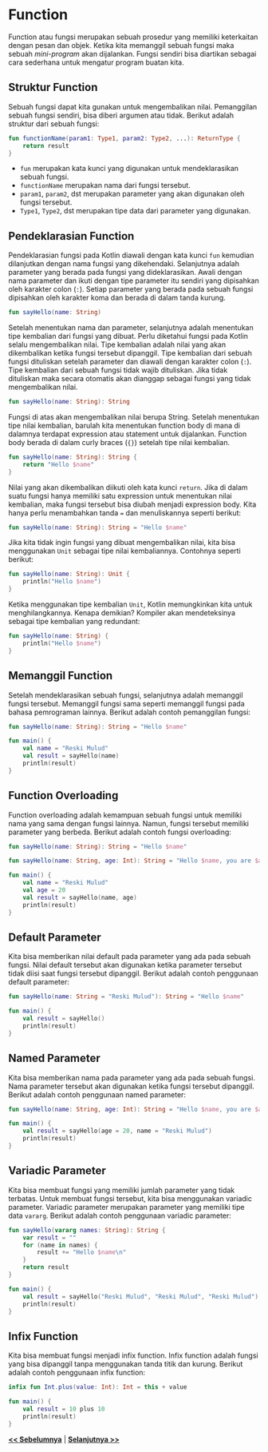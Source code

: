 # Function

Function atau fungsi merupakan sebuah prosedur yang memiliki keterkaitan dengan pesan dan objek. Ketika kita memanggil sebuah fungsi maka sebuah _mini-program_ akan dijalankan. Fungsi sendiri bisa diartikan sebagai cara sederhana untuk mengatur program buatan kita.

## Struktur Function

Sebuah fungsi dapat kita gunakan untuk mengembalikan nilai. Pemanggilan sebuah fungsi sendiri, bisa diberi argumen atau tidak. Berikut adalah struktur dari sebuah fungsi:

```kotlin
fun functionName(param1: Type1, param2: Type2, ...): ReturnType {
    return result
}
```

- `fun` merupakan kata kunci yang digunakan untuk mendeklarasikan sebuah fungsi.
- `functionName` merupakan nama dari fungsi tersebut.
- `param1`, `param2`, dst merupakan parameter yang akan digunakan oleh fungsi tersebut.
- `Type1`, `Type2`, dst merupakan tipe data dari parameter yang digunakan.

## Pendeklarasian Function

Pendeklarasian fungsi pada Kotlin diawali dengan kata kunci `fun` kemudian dilanjutkan dengan nama fungsi yang dikehendaki. Selanjutnya adalah parameter yang berada pada fungsi yang dideklarasikan. Awali dengan nama parameter dan ikuti dengan tipe parameter itu sendiri yang dipisahkan oleh karakter colon (`:`). Setiap parameter yang berada pada sebuah fungsi dipisahkan oleh karakter koma dan berada di dalam tanda kurung.

```kotlin
fun sayHello(name: String)
```

Setelah menentukan nama dan parameter, selanjutnya adalah menentukan tipe kembalian dari fungsi yang dibuat. Perlu diketahui fungsi pada Kotlin selalu mengembalikan nilai. Tipe kembalian adalah nilai yang akan dikembalikan ketika fungsi tersebut dipanggil. Tipe kembalian dari sebuah fungsi dituliskan setelah parameter dan diawali dengan karakter colon (`:`). Tipe kembalian dari sebuah fungsi tidak wajib dituliskan. Jika tidak dituliskan maka secara otomatis akan dianggap sebagai fungsi yang tidak mengembalikan nilai.

```kotlin
fun sayHello(name: String): String
```

Fungsi di atas akan mengembalikan nilai berupa String. Setelah menentukan tipe nilai kembalian, barulah kita menentukan function body di mana di dalamnya terdapat expression atau statement untuk dijalankan. Function body berada di dalam curly braces (`{}`) setelah tipe nilai kembalian.

```kotlin
fun sayHello(name: String): String {
    return "Hello $name"
}
```

Nilai yang akan dikembalikan diikuti oleh kata kunci `return`. Jika di dalam suatu fungsi hanya memiliki satu expression untuk menentukan nilai kembalian, maka fungsi tersebut bisa diubah menjadi expression body. Kita hanya perlu menambahkan tanda `=` dan menuliskannya seperti berikut:

```kotlin
fun sayHello(name: String): String = "Hello $name"
```

Jika kita tidak ingin fungsi yang dibuat mengembalikan nilai, kita bisa menggunakan `Unit` sebagai tipe nilai kembaliannya. Contohnya seperti berikut:

```kotlin
fun sayHello(name: String): Unit {
    println("Hello $name")
}
```

Ketika menggunakan tipe kembalian `Unit`, Kotlin memungkinkan kita untuk menghilangkannya. Kenapa demikian? Kompiler akan mendeteksinya sebagai tipe kembalian yang redundant:

```kotlin
fun sayHello(name: String) {
    println("Hello $name")
}
```

## Memanggil Function

Setelah mendeklarasikan sebuah fungsi, selanjutnya adalah memanggil fungsi tersebut. Memanggil fungsi sama seperti memanggil fungsi pada bahasa pemrograman lainnya. Berikut adalah contoh pemanggilan fungsi:

```kotlin
fun sayHello(name: String): String = "Hello $name"

fun main() {
    val name = "Reski Mulud"
    val result = sayHello(name)
    println(result)
}
```

## Function Overloading

Function overloading adalah kemampuan sebuah fungsi untuk memiliki nama yang sama dengan fungsi lainnya. Namun, fungsi tersebut memiliki parameter yang berbeda. Berikut adalah contoh fungsi overloading:

```kotlin
fun sayHello(name: String): String = "Hello $name"

fun sayHello(name: String, age: Int): String = "Hello $name, you are $age years old"

fun main() {
    val name = "Reski Mulud"
    val age = 20
    val result = sayHello(name, age)
    println(result)
}
```

## Default Parameter

Kita bisa memberikan nilai default pada parameter yang ada pada sebuah fungsi. Nilai default tersebut akan digunakan ketika parameter tersebut tidak diisi saat fungsi tersebut dipanggil. Berikut adalah contoh penggunaan default parameter:

```kotlin
fun sayHello(name: String = "Reski Mulud"): String = "Hello $name"

fun main() {
    val result = sayHello()
    println(result)
}
```

## Named Parameter

Kita bisa memberikan nama pada parameter yang ada pada sebuah fungsi. Nama parameter tersebut akan digunakan ketika fungsi tersebut dipanggil. Berikut adalah contoh penggunaan named parameter:

```kotlin
fun sayHello(name: String, age: Int): String = "Hello $name, you are $age years old"

fun main() {
    val result = sayHello(age = 20, name = "Reski Mulud")
    println(result)
}
```

## Variadic Parameter

Kita bisa membuat fungsi yang memiliki jumlah parameter yang tidak terbatas. Untuk membuat fungsi tersebut, kita bisa menggunakan variadic parameter. Variadic parameter merupakan parameter yang memiliki tipe data `vararg`. Berikut adalah contoh penggunaan variadic parameter:

```kotlin
fun sayHello(vararg names: String): String {
    var result = ""
    for (name in names) {
        result += "Hello $name\n"
    }
    return result
}

fun main() {
    val result = sayHello("Reski Mulud", "Reski Mulud", "Reski Mulud")
    println(result)
}
```

## Infix Function

Kita bisa membuat fungsi menjadi infix function. Infix function adalah fungsi yang bisa dipanggil tanpa menggunakan tanda titik dan kurung. Berikut adalah contoh penggunaan infix function:

```kotlin
infix fun Int.plus(value: Int): Int = this + value

fun main() {
    val result = 10 plus 10
    println(result)
}
```

**[<< Sebelumnya](m1-fundamental-kotlin.md)**  | **[Selanjutnya >>](m3-function-kotlin.md)**
